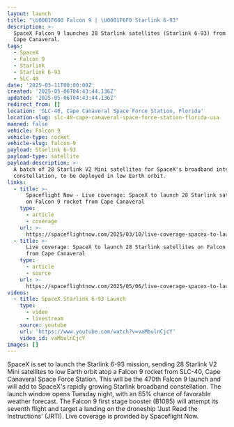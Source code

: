 ```yaml
---
layout: launch
title: "\U0001F680 Falcon 9 | \U0001F6F0 Starlink 6-93"
description: >-
  SpaceX Falcon 9 launches 28 Starlink satellites (Starlink 6-93) from SLC-40,
  Cape Canaveral.
tags:
  - SpaceX
  - Falcon 9
  - Starlink
  - Starlink 6-93
  - SLC-40
date: '2025-03-11T00:00:00Z'
created: '2025-05-06T04:43:44.136Z'
updated: '2025-05-06T04:43:44.136Z'
redirect_from: []
location: 'SLC-40, Cape Canaveral Space Force Station, Florida'
location-slug: slc-40-cape-canaveral-space-force-station-florida-usa
manned: false
vehicle: Falcon 9
vehicle-type: rocket
vehicle-slug: falcon-9
payload: Starlink 6-93
payload-type: satellite
payload-description: >-
  A batch of 28 Starlink V2 Mini satellites for SpaceX's broadband internet
  constellation, to be deployed in low Earth orbit.
links:
  - title: >-
      Spaceflight Now - Live coverage: SpaceX to launch 28 Starlink satellites
      on Falcon 9 rocket from Cape Canaveral
    type:
      - article
      - coverage
    url: >-
      https://spaceflightnow.com/2025/03/10/live-coverage-spacex-to-launch-28-starlink-satellites-on-falcon-9-rocket-from-cape-canaveral/
  - title: >-
      Live coverage: SpaceX to launch 28 Starlink satellites on Falcon 9 rocket
      from Cape Canaveral
    type:
      - article
      - source
    url: >-
      https://spaceflightnow.com/2025/05/06/live-coverage-spacex-to-launch-28-starlink-satellites-on-falcon-9-rocket-from-cape-canaveral-4/
videos:
  - title: SpaceX Starlink 6-93 Launch
    type:
      - video
      - livestream
    source: youtube
    url: 'https://www.youtube.com/watch?v=vaMbulnCjcY'
    video_id: vaMbulnCjcY
images: []
---
```

SpaceX is set to launch the Starlink 6-93 mission, sending 28 Starlink V2 Mini satellites to low Earth orbit atop a Falcon 9 rocket from SLC-40, Cape Canaveral Space Force Station. This will be the 470th Falcon 9 launch and will add to SpaceX's rapidly growing Starlink broadband constellation. The launch window opens Tuesday night, with an 85% chance of favorable weather forecast. The Falcon 9 first stage booster (B1085) will attempt its seventh flight and target a landing on the droneship 'Just Read the Instructions' (JRTI). Live coverage is provided by Spaceflight Now.
